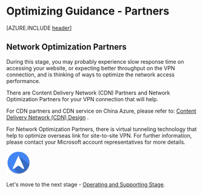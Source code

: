 <properties
	pageTitle="Global Customer Playbook optimizing-guidance-partners "
	description="Global Customer Playbook optimizing-guidance-partners"
	services="global-customer-playbook"
	documentationCenter=""
	authors="jtong"
	manager="edwinc"
	editor=""
	tags="global-customer-playbook"/>

<tags
	ms.service="migration-lifecycle-optimizing"
	ms.workload=""
	ms.tgt_pltfrm=""
	ms.devlang="na"
	ms.topic="article"
	ms.date="11/21/2016"
	wacn.date="11/21/2016"
	wacn.lang="en"
	ms.author="jtong"/>


# Optimizing Guidance - Partners

[AZURE.INCLUDE [header](../../../../mktcontent/includes/optimizing-guidance.md)]


## Network Optimization Partners


During this stage, you may probably experience slow response time on accessing your website, or expecting better throughput on the VPN connection, and is thinking of ways to optimize the network access performance.
 
There are Content Delivery Network (CDN) Partners and Network Optimization Partners for your VPN connection that will help. 
 
For CDN partners and CDN service on China Azure, please refer to: [Content Delivery Network (CDN) Design](/solutions/global-customer/planning/guidance/rehost-migration/) .
 
For Network Optimization Partners, there is virtual tunneling technology that help to optimize overseas link for site-to-site VPN. For further information, please contact
your Microsoft account representatives for more details.

![navigation](../../media/navigation.png)

Let's move to the next stage - [Operating and Supporting Stage](/solutions/global-customer/operating-supporting/guidance/policies/).


